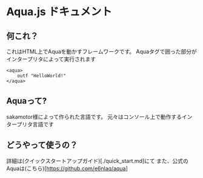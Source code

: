 # Aqua.js ドキュメント
## 何これ？
これはHTML上でAquaを動かすフレームワークです。
Aquaタグで囲った部分がインタープリタによって実行されます
```html:helloworld
<aqua>
    outf "HelloWorld!"
</aqua>
```
## Aquaって?
sakamotor様によって作られた言語です。
元々はコンソール上で動作するインタープリタ言語です
## どうやって使うの？
詳細は(クイックスタートアップガイド)[./quick_start.md]にて
また、公式のAquaは(こちら)[https://github.com/e6nlaq/aqua]